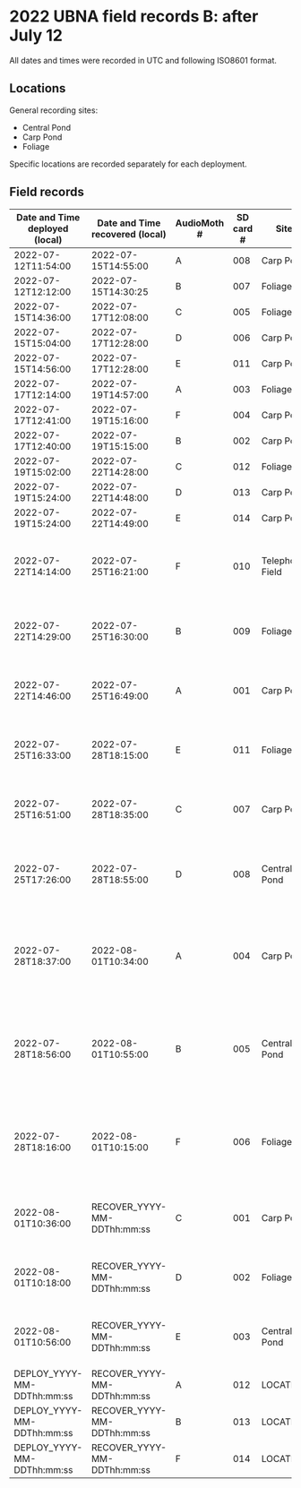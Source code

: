 # 2022 UBNA field records B: after July 12

All dates and times were recorded in UTC and following ISO8601 format.

## Locations

General recording sites:
- Central Pond
- Carp Pond
- Foliage

Specific locations are recorded separately for each deployment.


## Field records

Date and Time deployed (local) | Date and Time recovered (local) | AudioMoth # | SD card # | Site | Latitude | Longitude | Sampling rate (Hz) | Gain | Filter | Amplitude threshold | Battery start (V) | Battery end (V) | Deployer | Scribe | Uploader | Upload folder name | Notes
-----|-----|-----|-----|-----|-----|-----|-----|-----|-----|-----|-----|-----|-----|-----|-----|-----|-----
2022-07-12T11:54:00 | 2022-07-15T14:55:00 | A | 008 | Carp Pond | 47° 39' 15.918'' N | 122° 17' 41.910'' W | 250000 | Medium | None | None | (4.3) | 3.398 | WL | JS | JS | recover-20220715 | Ziploc Bag
2022-07-12T12:12:00 | 2022-07-15T14:30:25 | B | 007 | Foliage | 47° 39' 18.588'' N | 122° 17' 26.862'' W | 250000 | Medium | None | None | (4.3) | 3.391 | AK | JS | JS | recover-20220715 | Ziploc Bag
2022-07-15T14:36:00 | 2022-07-17T12:08:00 | C | 005 | Foliage | 47° 39' 19.038'' N | 122° 17' 26.610'' W | 250000 | Medium | None | None | 4.146 (4.2) | 3.805 (3.9) | AK | JS | JS | recover-20220717 | Ziploc Bag
2022-07-15T15:04:00 | 2022-07-17T12:28:00 | D | 006 | Carp Pond | 47° 39' 15.990'' N | 122° 17' 41.988'' W | 250000 | Medium | None | None | 4.138 (4.2) | 3.792 (3.9) | JS | JS | JS | recover-20220717 | Case
2022-07-15T14:56:00 | 2022-07-17T12:28:00 | E | 011 | Carp Pond | 47° 39' 15.990'' N | 122° 17' 41.988'' W | 250000 | Medium | None | None | 4.142 (4.3) | 3.798 (3.9) | JS | JS | JS | recover-20220717 | Ziploc Bag
2022-07-17T12:14:00 | 2022-07-19T14:57:00 | A | 003 | Foliage | 47° 39' 19.002'' N | 122° 17' 26.310'' W | 250000 | Medium | None | None | 4.199 (4.3) | 3.817 (3.9) | AK | JS | AK | recover-20220719 | Ziploc Bag
2022-07-17T12:41:00 | 2022-07-19T15:16:00 | F | 004 | Carp Pond | 47° 39' 31.320'' N | 122° 17' 46.200'' W | 250000 | Medium | None | None | 4.168 (4.2) | 3.777 (3.8) | JS | JS | AK | recover-20220719 | Case
2022-07-17T12:40:00 | 2022-07-19T15:15:00 | B | 002 | Carp Pond | 47° 39' 31.320'' N | 122° 17' 46.200'' W | 250000 | Medium | None | None | 4.133 (4.3) | 3.722 (3.8) | JS | JS | AK | recover-20220719 | Ziploc Bag
2022-07-19T15:02:00 | 2022-07-22T14:28:00 | C | 012 | Foliage | 47° 39' 18.408'' N | 122° 17' 27.192'' W | 250000 | Medium | None | None | 4.114 (4.2) | 3.293 (<3.6) | AK | JS | WL | recover-20220722 | Ziploc Bag
2022-07-19T15:24:00 | 2022-07-22T14:48:00 | D | 013 | Carp Pond | 47° 39' 15.948'' N | 122° 17' 42.222'' W  | 250000 | Medium | None | None | 4.125 (4.2) | 3.276 (<3.6) | JS | JS | WL | recover-20220722 | Ziploc Bag
2022-07-19T15:24:00 | 2022-07-22T14:49:00 | E | 014 | Carp Pond | 47° 39' 15.948'' N | 122° 17' 42.222'' W  | 250000 | Medium | None | None | 4.147 (4.3) | 3.299 (<3.6) | JS | JS | WL | recover-20220722 | Case
2022-07-22T14:14:00 | 2022-07-25T16:21:00 | F | 010 | Telephone Field | 47° 39' 24.342'' N |  122° 17' 29.442'' W | 250000 | Medium | None | None | 4.267 (4.3) | 3.888 (3.9) | JS | JS | AK | recover-20220725 | Double Battery Pack; Ziploc Bag; New Location
2022-07-22T14:29:00 | 2022-07-25T16:30:00 | B | 009 | Foliage | No Valid Info | No Valid Info | 250000 | Medium | None | None | 4.260 (4.3) | 3.897 (4.0) | AK | JS | AK | recover-20220725 | Double Battery Pack; Ziploc Bag
2022-07-22T14:46:00 | 2022-07-25T16:49:00 | A | 001 | Carp Pond | 47° 39' 15.060'' N | 122° 17' 43.038'' W | 250000 | Medium | None | None | 4.160 (4.3) | 3.875 (4.0) | JS | JS | AK | recover-20220725 | Double Battery Pack; Ziploc Bag
2022-07-25T16:33:00 | 2022-07-28T18:15:00 | E | 011 | Foliage | 47° 39' 19.362'' N | 122° 17' 26.862'' W | 250000 | Medium | None | None | 4.184 (4.3) | 3.863 (4.0) | AK | JS | JS | recover-20220728 | Double Battery Pack; Ziploc Bag
2022-07-25T16:51:00 | 2022-07-28T18:35:00 | C | 007 | Carp Pond | 47° 39' 15.762'' N | 122° 17' 42.240'' W | 250000 | Medium | None | None | 4.128 (4.2) | 3.853 (3.9) | AK | JS | JS | recover-20220728 |  Double Battery Pack; Ziploc Bag
2022-07-25T17:26:00 | 2022-07-28T18:55:00 | D | 008 | Central Pond | 47° 39' 17.022'' N | 122° 17' 34.440'' W | 250000 | Medium | None | None | 4.325 (4.3) | 3.872 (3.9) | WL | JS | JS | recover-20220728 |  Double Battery Pack; Ziploc Bag; New Location
2022-07-28T18:37:00 | 2022-08-01T10:34:00 | A | 004 | Carp Pond | 47° 39' 15.828'' N | 122° 17' 42.078'' W | 192000 | Medium | None | None | 4.103 (4.2) | 3.666 (3.8) | JS | JS | AK | recover-20220801 | Double Battery Pack; Ziploc Bag; Recording when recovered
2022-07-28T18:56:00 | 2022-08-01T10:55:00 | B | 005 | Central Pond | 47° 39' 17.010'' N | 122° 17' 34.632'' W | 192000 | Medium | None | None | 4.189 (4.3) | 3.666 (3.8) | JS | JS | AK | recover-20220801 | Double Battery Pack; Ziploc Bag; Recording when recovered
2022-07-28T18:16:00 | 2022-08-01T10:15:00 | F | 006 | Foliage | 47° 39' 18.630'' N | 122° 17' 26.832'' W | 192000 | Medium | None | None | 4.213 (4.2) | 3.692 (3.7) | JS | JS | AK | recover-20220801 | Double Battery Pack; Ziploc Bag; Recording when recovered
2022-08-01T10:36:00 | RECOVER_YYYY-MM-DDThh:mm:ss | C | 001 | Carp Pond | 47° 39' 16.002'' N | 122° 17' 42.048'' W | 192000 | Medium | None | None | 4.081 (4.2) | VOLT_END | JS | JS | UPLOAD_PERSON | UPLOAD_FOLDER | Double Battery Pack; Ziploc Bag
2022-08-01T10:18:00 | RECOVER_YYYY-MM-DDThh:mm:ss | D | 002 | Foliage | 47° 39' 18.732'' N | 122° 17' 26.688'' W  | 192000 | Medium | None | None | 4.231 (4.3) | VOLT_END | AK | JS | UPLOAD_PERSON | UPLOAD_FOLDER | Double Battery Pack; Ziploc Bag
2022-08-01T10:56:00 | RECOVER_YYYY-MM-DDThh:mm:ss | E | 003 | Central Pond | 47° 39' 16.902'' N | 122° 17' 34.548'' W | 192000 | Medium | None | None | 4.189 (4.3) | VOLT_END | AK | JS | UPLOAD_PERSON | UPLOAD_FOLDER | Double Battery Pack; Ziploc Bag
DEPLOY_YYYY-MM-DDThh:mm:ss | RECOVER_YYYY-MM-DDThh:mm:ss | A | 012 | LOCATION | LAT_XX.XXXXXX | LON_XX.XXXXXX | SAMPLING_RATE | FILTER | GAIN | AMP_THRESHOLD | VOLT_START | VOLT_END | DEPLOY_PERSON | SCRIBE_PERSON | UPLOAD_PERSON | UPLOAD_FOLDER | NOTES
DEPLOY_YYYY-MM-DDThh:mm:ss | RECOVER_YYYY-MM-DDThh:mm:ss | B | 013 | LOCATION | LAT_XX.XXXXXX | LON_XX.XXXXXX | SAMPLING_RATE | FILTER | GAIN | AMP_THRESHOLD | VOLT_START | VOLT_END | DEPLOY_PERSON | SCRIBE_PERSON | UPLOAD_PERSON | UPLOAD_FOLDER | NOTES
DEPLOY_YYYY-MM-DDThh:mm:ss | RECOVER_YYYY-MM-DDThh:mm:ss | F | 014 | LOCATION | LAT_XX.XXXXXX | LON_XX.XXXXXX | SAMPLING_RATE | FILTER | GAIN | AMP_THRESHOLD | VOLT_START | VOLT_END | DEPLOY_PERSON | SCRIBE_PERSON | UPLOAD_PERSON | UPLOAD_FOLDER | NOTES
 <!-- 
 =================================================================================
 ====== LINE BELOW TO COPY-PASTE:  FILL IN BEFORE AND AFTER DEPLOYMENT ===========
 =================================================================================
DEPLOY_YYYY-MM-DDThh:mm:ss | RECOVER_YYYY-MM-DDThh:mm:ss | UNIT_NUM | SD_NUM | LOCATION | LAT_XX.XXXXXX | LON_XX.XXXXXX | SAMPLING_RATE | FILTER | GAIN | AMP_THRESHOLD | VOLT_START | VOLT_END | DEPLOY_PERSON | SCRIBE_PERSON | UPLOAD_PERSON | UPLOAD_FOLDER | NOTES
 =================================================================================
 -->
